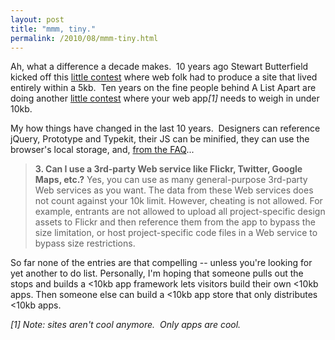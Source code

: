 ```yaml
---
layout: post
title: "mmm, tiny."
permalink: /2010/08/mmm-tiny.html
---
```


<p>Ah, what a difference a decade makes. &#0160;10 years ago Stewart Butterfield kicked off this <a href="http://www.sylloge.com/5k/original.html" target="_self">little contest</a> where web folk had to produce a site that lived entirely within a 5kb. &#0160;Ten years on the fine people behind A List Apart are doing another <a href="http://10k.aneventapart.com/" target="_self">little contest</a> where your web app<em>[1]</em> needs to weigh in under 10kb.</p>
<p>My how things have changed in the last 10 years. &#0160;Designers can reference jQuery, Prototype and Typekit, their JS can be minified, they can use the browser&#39;s local storage, and, <a href="http://10k.aneventapart.com/Faqs/" target="_self">from the FAQ</a>...</p>
<blockquote>
<p><strong>3.	Can I use a 3rd-party Web service like Flickr, Twitter, Google Maps, etc.?</strong> Yes, you can use as many general-purpose 3rd-party Web services as you want. The data from these Web services does not count against your 10k limit. However, cheating is not allowed. For example, entrants are not allowed to upload all project-specific design assets to Flickr and then reference them from the app to bypass the size limitation, or host project-specific code files in a Web service to bypass size restrictions.</p>
</blockquote>
<p>So far none of the entries are that compelling -- unless you&#39;re looking for yet another to do list. Personally, I&#39;m hoping that someone pulls out the stops and builds a &lt;10kb app framework lets visitors build their own &lt;10kb apps. Then someone else can build a &lt;10kb app store that only distributes &lt;10kb apps.</p>
<p><em>[1] Note: sites aren&#39;t cool anymore. &#0160;Only apps are cool.</em></p>
<blockquote></blockquote>


